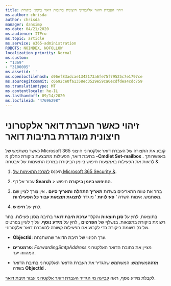 ```yaml
---
title: זיהוי העברת דואר אלקטרוני חיצונית בתיבות דואר ביומני ביקורת
ms.author: chrisda
author: chrisda
manager: dansimp
ms.date: 04/21/2020
ms.audience: ITPro
ms.topic: article
ms.service: o365-administration
ROBOTS: NOINDEX, NOFOLLOW
localization_priority: Normal
ms.custom:
- "1369"
- "3100005"
ms.assetid: ''
ms.openlocfilehash: d06ef83adcae1342173a6fe75f79525c7e1797ce
ms.sourcegitcommit: c6692ce0fa1358ec3529e59ca0ecdfdea4cdc759
ms.translationtype: MT
ms.contentlocale: he-IL
ms.lasthandoff: 09/14/2020
ms.locfileid: "47696298"
---
```

# <a name="identify-when-external-email-forwarding-is-configured-on-mailboxes"></a>זיהוי כאשר העברת דואר אלקטרוני חיצונית מוגדרת בתיבות דואר

כאשר משתמש של Microsoft 365 קובע את התצורה של העברת דואר אלקטרוני חיצוני בתיבת דואר, הפעילות מתבצעת ביקורת כחלק מ **-Cmdlet Set-mailbox** . באפשרותך לראות את הפעילות באמצעות חיפוש ביומן הביקורת במרכז התאימות של אבטחה &.

1. היכנס [למרכז התאימות של Microsoft 365 Security &](https://protection.office.com/).

2. עבור אל דף **Search**  >  **החיפוש ביומן ביקורת** חיפוש.

3. בחר את טווח התאריכים בשדות **תאריך התחלה** **ותאריך סיום** . אין צורך לציין שם משתמש. אימות השדה ' **פעילויות** ' מוגדר **לתצוגת תוצאות עבור כל הפעילויות**.

4. לחץ על **חיפוש**.

בתוצאות, לחץ על **סנן תוצאות** והקלד **ערכת תיבת דואר** בתיבה מסנן פעילות. בחר רשומת ביקורת בתוצאות. בנשלף של **הפרטים** , לחץ על **מידע נוסף**. עליך לעיין בפרטים של כל רשומת ביקורת כדי לקבוע אם הפעילות קשורה להעברת דואר אלקטרוני.

- **ObjectId**: ערך הכינוי של תיבת הדואר שהשתנתה.

- **פרמטרים**: _ForwardingSmtpAddress_ מציין את כתובת הדואר האלקטרוני המהווה יעד.

- **מזהה**משתמש: המשתמש שהגדיר את העברת הדואר האלקטרוני בתיבת הדואר בשדה **ObjectId** .

לקבלת מידע נוסף, ראה [קביעה מי הגדיר העברת דואר אלקטרוני עבור תיבת דואר](https://docs.microsoft.com/microsoft-365/compliance/auditing-troubleshooting-scenarios#determine-who-set-up-email-forwarding-for-a-mailbox).
